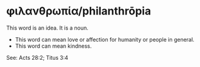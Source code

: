 # φιλανθρωπία/philanthrōpia
This word is an idea. It is a noun.

* This word can mean love or affection for humanity or people in general.
* This word can mean kindness.

See: Acts 28:2; Titus 3:4
